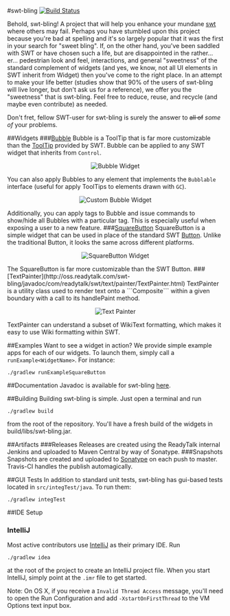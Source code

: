 #swt-bling [![Build Status](https://travis-ci.org/ReadyTalk/swt-bling.png?branch=master)](https://travis-ci.org/ReadyTalk/swt-bling)

Behold, swt-bling!  A project that will help you enhance your mundane [swt](http://www.eclipse.org/swt/) where others may fail.  Perhaps you have stumbled upon this project because you're bad at spelling and it's so largely popular that it was the first in your search for "sweet bling".  If, on the other hand, you've been saddled with SWT or have chosen such a life, but are disappointed in the rather... er... pedestrian look and feel, interactions, and general "sweetness" of the standard complement of widgets (and yes, we know, not all UI elements in SWT inherit from Widget) then you've come to the right place.  In an attempt to make your life better (studies show that 90% of the users of swt-bling will live longer, but don't ask us for a reference), we offer you the "sweetness" that is swt-bling.  Feel free to reduce, reuse, and recycle (and maybe even contribute) as needed.

Don't fret, fellow SWT-user for swt-bling is surely the answer to ~~all of~~ *some of* your problems.

##Widgets
###[Bubble](http://oss.readytalk.com/swt-bling/javadoc/com/readytalk/swt/widgets/notifications/Bubble.html)
Bubble is a ToolTip that is far more customizable than the [ToolTip](http://help.eclipse.org/indigo/index.jsp?topic=%2Forg.eclipse.platform.doc.isv%2Freference%2Fapi%2Forg%2Feclipse%2Fswt%2Fwidgets%2FToolTip.html) provided by SWT.
Bubble can be applied to any SWT widget that inherits from ```Control```.
<p align="center">
  <img src="https://raw.github.com/ReadyTalk/swt-bling/gh-pages/images/widgets/bubble.png" alt="Bubble Widget" />
</p>

You can also apply Bubbles to any element that implements the ```Bubblable``` interface (useful for apply ToolTips to elements drawn with ```GC```).

<p align="center">
  <img src="https://raw.github.com/ReadyTalk/swt-bling/gh-pages/images/widgets/customBubble.png" alt="Custom Bubble Widget" />
</p>

Additionally, you can apply tags to Bubble and issue commands to show/hide all Bubbles with a particular tag. This is especially useful when exposing a user to a new feature.
###[SquareButton](http://oss.readytalk.com/swt-bling/javadoc/com/readytalk/swt/widgets/buttons/SquareButton.html)
SquareButton is a simple widget that can be used in place of the standard SWT [Button](http://help.eclipse.org/helios/nftopic/org.eclipse.platform.doc.isv/reference/api/org/eclipse/swt/widgets/Button.html). Unlike the traditional Button, it looks the same across different platforms.
<p align="center">
  <img src="https://raw.github.com/ReadyTalk/swt-bling/gh-pages/images/widgets/squareButton.png" alt="SquareButton Widget" />
</p>
The SquareButton is far more customizable than the SWT Button.
###[TextPainter](http://oss.readytalk.com/swt-bling/javadoc/com/readytalk/swt/text/painter/TextPainter.html)
TextPainter is a utility class used to render text onto a ```Composite``` within a given boundary with a call to its handlePaint method.
<p align="center">
  <img src="https://raw.github.com/ReadyTalk/swt-bling/gh-pages/images/widgets/textPainter.png" alt="Text Painter" />
</p>
TextPainter can understand a subset of WikiText formatting, which makes it easy to use Wiki formatting within SWT.

##Examples
Want to see a widget in action? We provide simple example apps for each of our widgets. To launch them, simply call a `runExample<WidgetName>`. For instance:
```
./gradlew runExampleSquareButton
```

##Documentation
Javadoc is available for swt-bling [here](http://oss.readytalk.com/swt-bling/javadoc/).

##Building
Building swt-bling is simple. Just open a terminal and run
```
./gradlew build
```
from the root of the repository. You'll have a fresh build of the widgets in build/libs/swt-bling.jar.

##Artifacts
###Releases
Releases are created using the ReadyTalk internal Jenkins and uploaded to Maven Central by way of Sonatype.
###Snapshots
Snapshots are created and uploaded to [Sonatype](http://oss.sonatype.org/content/repositories/snapshots/com/readytalk/swt-bling/) on each push to master. Travis-CI handles the publish automagically.

##GUI Tests
In addition to standard unit tests, swt-bling has gui-based tests located in `src/integTest/java`. To run them:
```
./gradlew integTest
```

##IDE Setup
### IntelliJ
Most active contributors use [IntelliJ](http://www.jetbrains.com/idea/) as their primary IDE. Run
```
./gradlew idea
```
at the root of the project to create an IntelliJ project file. When you start IntelliJ, simply point at the ```.imr``` file to get started.

Note: On OS X, if you receive a ```Invalid Thread Access``` message, you'll need to open the Run Configuration and add ```-XstartOnFirstThread``` to the VM Options text input box.
